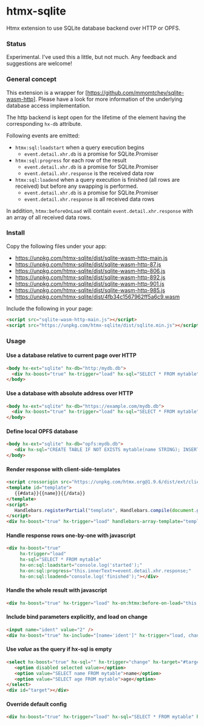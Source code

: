 # htmx-sqlite
Htmx extension to use SQLite database backend over HTTP or OPFS.

### Status

Experimental. I've used this a little, but not much.
Any feedback and suggestions are welcome!

### General concept

This extension is a wrapper for [https://github.com/mmomtchev/sqlite-wasm-http]. Please have a look for more information of the underlying database access implementation.

The http backend is kept open for the lifetime of the element having the corresponding `hx-db` attribute.

Following events are emitted:
- `htmx:sql:loadstart` when a query execution begins
   - `event.detail.xhr.db` is a promise for SQLite.Promiser
- `htmx:sql:progress` for each row of the result
   - `event.detail.xhr.db` is a promise for SQLite.Promiser
   - `event.detail.xhr.response` is the received data row
- `htmx:sql:loadend` when a query execution is finished (all rows are received) but before any swapping is 
performed.
   - `event.detail.xhr.db` is a promise for SQLite.Promiser
   - `event.detail.xhr.response` is all received data rows

In addition, `htmx:beforeOnLoad` will contain `event.detail.xhr.response` with an array of all received data rows.

### Install

Copy the following files under your app:
- https://unpkg.com/htmx-sqlite/dist/sqlite-wasm-http-main.js
- https://unpkg.com/htmx-sqlite/dist/sqlite-wasm-http-87.js
- https://unpkg.com/htmx-sqlite/dist/sqlite-wasm-http-806.js
- https://unpkg.com/htmx-sqlite/dist/sqlite-wasm-http-892.js
- https://unpkg.com/htmx-sqlite/dist/sqlite-wasm-http-901.js
- https://unpkg.com/htmx-sqlite/dist/sqlite-wasm-http-985.js
- https://unpkg.com/htmx-sqlite/dist/4fb34c1567962ff5a6c9.wasm

Include the following in your page:

```html
<script src="sqlite-wasm-http-main.js"></script>
<script src="https://unpkg.com/htmx-sqlite/dist/sqlite.min.js"></script>
```

### Usage

#### Use a database relative to current page over HTTP

```html
<body hx-ext="sqlite" hx-db="http:/mydb.db">
  <div hx-boost="true" hx-trigger="load" hx-sql="SELECT * FROM mytable"></div>
</body>
```

#### Use a database with absolute address over HTTP

```html
<body hx-ext="sqlite" hx-db="https://example.com/mydb.db">
  <div hx-boost="true" hx-trigger="load" hx-sql="SELECT * FROM mytable"></div>
</body>
```

#### Define local OPFS database

```html
<body hx-ext="sqlite" hx-db="opfs:mydb.db">
   <div hx-sql="CREATE TABLE IF NOT EXISTS mytable(name STRING); INSERT INTO mytable VALUES ('foo'); SELECT * FROM mytable" hx-boost="true" hx-trigger="load"></div>
</body>
```


#### Render response with client-side-templates

```html
<script crossorigin src="https://unpkg.com/htmx.org@1.9.6/dist/ext/client-side-templates.js"></script>
<template id="template">
   {{#data}}{{name}}{{/data}}
</template>
<script>
   Handlebars.registerPartial("template", Handlebars.compile(document.getElementById("template").innerHTML));
</script>
<div hx-boost="true" hx-trigger="load" handlebars-array-template="template" hx-sql="SELECT * FROM mytable"></div>
```

#### Handle response rows one-by-one with javascript

```html
<div hx-boost="true"
     hx-trigger="load"
     hx-sql="SELECT * FROM mytable"
     hx-on:sql:loadstart="console.log('started');"
     hx-on:sql:progress="this.innerText+=event.detail.xhr.response;"
     hx-on:sql:loadend="console.log('finished');"></div>
```

#### Handle the whole result with javascript

```html
<div hx-boost="true" hx-trigger="load" hx-on:htmx:before-on-load="this.innerText='Got: '+event.detail.xhr.response.length+' rows';" hx-sql="SELECT * FROM mytable"></div>
```


#### Include bind parameters explicitly, and load on change

```html
<input name="ident" value="2" />
<div hx-boost="true" hx-include="[name='ident']" hx-trigger="load, change from:[name='ident']" hx-sql="SELECT * FROM mytable WHERE ident=$ident"></div>
```

#### Use _value_ as the query if hx-sql is empty

```html
<select hx-boost="true" hx-sql="" hx-trigger="change" hx-target="#target">
   <option disabled selected value></option>
   <option value="SELECT name FROM mytable">name</option>
   <option value="SELECT age FROM mytable">age</option>
</select>
<div id="target"></div>
```

#### Override default config

```html
<div hx-boost="true" hx-trigger="load" hx-sql="SELECT * FROM mytable" hx-db-config="{ maxPageSize: 4096, timeout: 10000, cacheSize: 4096 }"></div>
```
